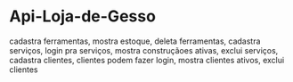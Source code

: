 # Api-Loja-de-Gesso
cadastra ferramentas, mostra estoque, deleta ferramentas, cadastra serviços, login pra serviços, mostra construçãoes ativas, exclui serviços, cadastra clientes, clientes podem fazer login, mostra clientes ativos, exclui clientes

